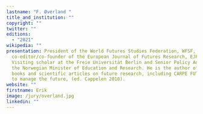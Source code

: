```yaml
---
lastname: "F. Øverland "
title_and_institution: ""
copyright: ""
twitter: ""
editions:
  - "2021"
wikipedia: ""
presentation: President of the World Futures Studies Federation, WFSF, and
  co-editor/co-founder of the European Journal of Futures Research, EJFR.
  Visiting scholar at the Freie Universität Berlin and Senior Policy Advisor to
  the Norwegian Minister of Education and Research. He is the author of several
  books and scientific articles on future research, including CARPE FUTURUM. How
  to manage the future, (ed. Cappelen 2010).
website: ""
firstname: Erik
image: /jury/overland.jpg
linkedin: ""
---
```


